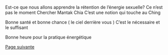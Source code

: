 Est-ce que nous allons apprendre la rétention de l’énergie sexuelle?
Ce n’est pas le moment
Chercher Mantak Chia
C’est une notion qui touche au Ching

 Bonne santé et bonne chance ( le ciel derrière vous )
C’est le nécessaire et le suffisant

Bonne heure pour la pratique énergétique


[Page suivante](2024-02-04-13)